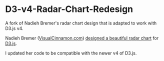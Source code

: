 # D3-v4-Radar-Chart-Redesign
A fork of Nadieh Bremer's radar chart design that is adapted to work with D3.js v4.

Nadieh Bremer ([VisualCinnamon.com](http://visualcinnamon.com)) [designed a beautiful radar chart](http://bl.ocks.org/nbremer/21746a9668ffdf6d8242) for [D3.js](https://d3js.org/). 

I updated her code to be compatible with the newer v4 of D3.js.
